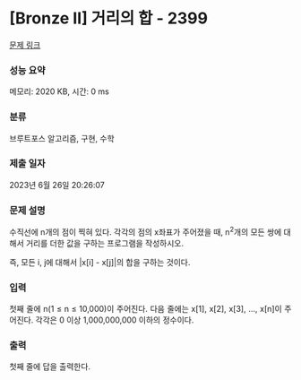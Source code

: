 # [Bronze II] 거리의 합 - 2399 

[문제 링크](https://www.acmicpc.net/problem/2399) 

### 성능 요약

메모리: 2020 KB, 시간: 0 ms

### 분류

브루트포스 알고리즘, 구현, 수학

### 제출 일자

2023년 6월 26일 20:26:07

### 문제 설명

<p>수직선에 n개의 점이 찍혀 있다. 각각의 점의 x좌표가 주어졌을 때, n<sup>2</sup>개의 모든 쌍에 대해서 거리를 더한 값을 구하는 프로그램을 작성하시오.</p>

<p>즉, 모든 i, j에 대해서 |x[i] - x[j]|의 합을 구하는 것이다.</p>

### 입력 

 <p style="text-align: justify;">첫째 줄에 n(1 ≤ n ≤ 10,000)이 주어진다. 다음 줄에는 x[1], x[2], x[3], …, x[n]이 주어진다. 각각은 0 이상 1,000,000,000 이하의 정수이다.</p>

### 출력 

 <p>첫째 줄에 답을 출력한다.</p>

